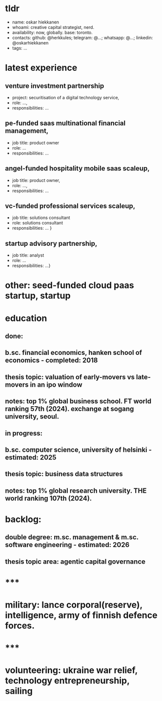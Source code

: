 # tldr

- name: oskar hiekkanen
- whoami: creative capital strategist, nerd.
- availability: now, globally. base: toronto.
- contacts: github: @herkkules; telegram: @...; whatsapp: @...; linkedin: @oskarhiekkanen
- tags: ...


# latest experience

## venture investment partnership
- project: securitisation of a digital technology service,
- role: ...,
- responsibilities: ... 

## pe-funded saas multinational financial management,
- job title: product owner
- role: ...
- responsibilities: ... 

## angel-funded hospitality mobile saas scaleup,
- job title: product owner,
- role: ...,
- responsibilities: ... 

## vc-funded professional services scaleup,
- job title: solutions consultant
- role: solutions consultant
- responsibilities: ... }

## startup advisory partnership,
- job title: analyst
- role: ...
- responsibilities: ...}

# other: seed-funded cloud paas startup, startup 

# education

## done:
## b.sc. financial economics, hanken school of economics - completed: 2018
## thesis topic: valuation of early-movers vs late-movers in an ipo window
## notes: top 1% global business school. FT world ranking 57th (2024). exchange at sogang university, seoul.

## in progress:
## b.sc. computer science, university of helsinki - estimated: 2025
## thesis topic: business data structures
## notes: top 1% global research university. THE world ranking 107th (2024).

# backlog:
## double degree: m.sc. management & m.sc. software engineering - estimated: 2026
## thesis topic area: agentic capital governance

# ***


# military: lance corporal(reserve), intelligence, army of finnish defence forces.

# *** 


# volunteering: ukraine war relief, technology entrepreneurship, sailing